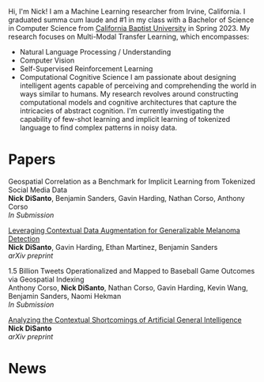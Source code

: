 Hi, I'm Nick! I am a Machine Learning researcher from Irvine, California. I graduated summa cum laude and #1 in my class with a Bachelor of Science in Computer Science from [California Baptist University](https://calbaptist.edu) in Spring 2023.
My research focuses on Multi-Modal Transfer Learning, which encompasses:
- Natural Language Processing / Understanding
- Computer Vision
- Self-Supervised Reinforcement Learning
- Computational Cognitive Science
I am passionate about designing intelligent agents capable of perceiving and comprehending the world in ways similar to humans. My research revolves around constructing computational models and cognitive architectures that capture the intricacies of abstract cognition. I'm currently investigating the capability of few-shot learning and implicit learning of tokenized language to find complex patterns in noisy data.

Papers
======

Geospatial Correlation as a Benchmark for Implicit Learning from Tokenized Social Media Data \
**Nick DiSanto**, Benjamin Sanders, Gavin Harding, Nathan Corso, Anthony Corso \
*In Submission*

[Leveraging Contextual Data Augmentation for Generalizable Melanoma Detection](https://arxiv.org/abs/2212.05116) \
**Nick DiSanto**, Gavin Harding, Ethan Martinez, Benjamin Sanders \
*arXiv preprint*

1.5 Billion Tweets Operationalized and Mapped to Baseball Game Outcomes via Geospatial Indexing \
Anthony Corso, **Nick DiSanto**, Nathan Corso, Gavin Harding, Kevin Wang, Benjamin Sanders, Naomi Hekman \
*In Submission*

[Analyzing the Contextual Shortcomings of Artificial General Intelligence](https://arxiv.org/abs/2304.00002) \
**Nick DiSanto** \
*arXiv preprint*

News
======

